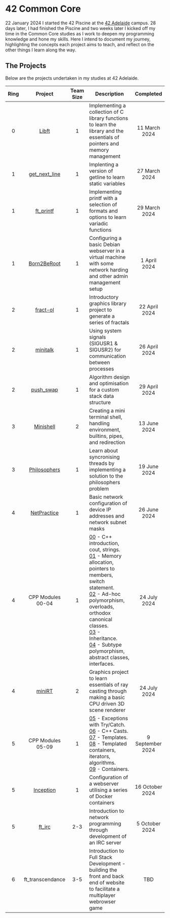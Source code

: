 # 42 Common Core
22 January 2024 I started the 42 Piscine at the [42 Adelaide](https://www.42adel.org.au/) campus. 28 days later, I had finished the Piscine and two weeks later I kicked off my time in the Common Core studies as I work to deepen my programming knowledge and hone my skills. Here I intend to document my journey, highlighting the concepts each project aims to teach, and reflect on the other things I learn along the way.

## The Projects
Below are the projects undertaken in my studies at 42 Adelaide.

| Ring | Project | Team Size | Description | Completed |
| :--: | :-----: | :-------: | ----------- | :-------: |
| 0 | [Libft](projects/00-Libft.md) | 1 | Implementing a collection of C library functions to learn the library and the essentials of pointers and memory management | 11 March 2024|
| 1 | [get_next_line](projects/01-get_next_line.md) | 1 | Implenting a version of getline to learn static variables | 27 March 2024|
| 1 | [ft_printf](projects/01-ft_printf.md) | 1 | Implementing printf with a selection of formats and options to learn variadic functions | 29 March 2024 |
| 1 | [Born2BeRoot](projects/01-Born2BeRoot.md) | 1 |Configuring a basic Debian webserver in a virtual machine with some network harding and other admin management setup | 1 April 2024 |
| 2 | [fract-ol](projects/02-fractol.md) | 1 | Introductory graphics library project to generate a series of fractals | 22 April 2024 |
| 2 | [minitalk](projects/02-minitalk.md) | 1 | Using system signals (SIGUSR1 & SIGUSR2) for communication between processes | 26 April 2024 |
| 2 | [push_swap](projects/02-push_swap.md) | 1 | Algorithm design and optimisation for a custom stack data structure | 29 April 2024 |
| 3 | [Minishell](projects/03-Minishell.md) | 2 | Creating a mini terminal shell, handling environment, builtins, pipes, and redirection | 13 June 2024 |
| 3 | [Philosophers](projects/03-Philosophers.md) | 1 | Learn about syncronising threads by implementing a solution to the philosophers problem | 19 June 2024 |
| 4 | [NetPractice](projects/04-NetPractice.md) | 1 | Basic network configuration of device IP addresses and network subnet masks | 26 June 2024 |
| 4 | CPP Modules <br> 00-04 | 1 | [00](projects/CPP%20Modules/04-CPP_Module_00.md) - C++ introduction, cout, strings. <br> [01](projects/CPP%20Modules/04-CPP_Module_01.md) - Memory allocation, pointers to members, switch statement. <br> [02](projects/CPP%20Modules/04-CPP_Module_02.md) - Ad-hoc polymorphism, overloads, orthodox canonical classes. <br> [03](projects/CPP%20Modules/04-CPP_Module_03.md) - Inheritance. <br>[04](projects/CPP%20Modules/04-CPP_Module_04.md) - Subtype polymorphism, abstract classes, interfaces. | 24 July 2024 |
| 4 | [miniRT](projects/04-miniRT.md) | 2 | Graphics project to learn essentials of ray casting through making a basic CPU driven 3D scene renderer | 24 July 2024 |
| 5 | CPP Modules <br> 05-09 | 1 | [05](projects/CPP%20Modules/05-CPP_Module_05.md) - Exceptions with Try/Catch. <br> [06](projects/CPP%20Modules/05-CPP_Module_06.md) - C++ Casts. <br> [07](projects/CPP%20Modules/05-CPP_Module_07.md) - Templates. <br> [08](projects/CPP%20Modules/05-CPP_Module_08.md) - Templated containers, iterators, algorithms. <br> [09](projects/CPP%20Modules/05-CPP_Module_09.md) - Containers.  | 9 September 2024 |
| 5 | [Inception](projects/05-Inception.md) | 1 | Configuration of a webserver utilising a series of Docker containers | 16 October 2024 |
| 5 | [ft_irc](projects/05-ft_irc.md) | 2-3 | Introduction to network programming through development of an IRC server | 5 October 2024 |
| 6 | ft_transcendance | 3-5 | Introduction to Full Stack Development - building the front and back end of website to facilitate a multiplayer webrowser game | TBD |
